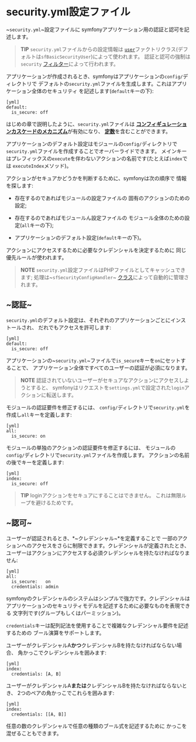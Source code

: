 security.yml設定ファイル
========================

~`security.yml`~設定ファイルに
symfonyアプリケーション用の認証と認可を記述します。

>**TIP**
>`security.yml`ファイルからの設定情報は
>[`user`](#chapter_05_user)ファクトリクラス(デフォルトは`sfBasicSecurityUser`)によって使われます。
>認証と認可の強制は`security` [フィルター](#chapter_12_security)によって行われます。

アプリケーションが作成されるとき、symfonyはアプリケーションの`config/`ディレクトリで
デフォルトの`security.yml`ファイルを生成します。これはアプリケーション全体のセキュリティ
を記述します(`default`キーの下):

    [yml]
    default:
      is_secure: off

はじめの章で説明したように、`security.yml`ファイルは
[**コンフィギュレーションカスケードのメカニズム**](#chapter_03_configuration_cascade)が有効になり、
[**定数**](#chapter_03_constants)を含むことができます。

アプリケーションのデフォルト設定はモジュールの`config/`ディレクトリで
`security.yml`ファイルを作成することでオーバーライドできます。
メインキーはプレフィックスの`execute`を伴わないアクションの名前です(たとえば`index`では
`executeIndex`メソッド)。

アクションがセキュアかどうかを判断するために、symfonyは次の順序で
情報を探します:

  * 存在するのであればモジュールの設定ファイルの
    固有のアクションのための設定;

  * 存在するのであればモジュールん設定ファイルの
    モジュール全体のための設定(`all`キーの下);

  * アプリケーションのデフォルト設定(`default`キーの下)。

アクションにアクセスするために必要なクレデンシャルを決定するために
同じ優先ルールが使われます。

>**NOTE**
>`security.yml`設定ファイルはPHPファイルとしてキャッシュできます; 
>処理は~`sfSecurityConfigHandler`~
>[クラス](#chapter_14_config_handlers_yml)によって自動的に管理されます。

~認証~
------

`security.yml`のデフォルト設定は、それぞれのアプリケーションごとにインストールされ、
だれでもアクセスを許可します:

    [yml]
    default:
      is_secure: off

アプリケーションの~`security.yml`~ファイルで`is_secure`キーを`on`にセットすることで、
アプリケーション全体ですべてのユーザーの認証が必須になります。

>**NOTE**
>認証されていないユーザーがセキュアなアクションにアクセスしようとすると、
>symfonyはリクエストを`settings.yml`で設定された`login`アクションに転送します。

モジュールの認証要件を修正するには、
`config/`ディレクトリで`security.yml`を作成し`all`キーを定義します:

    [yml]
    all:
      is_secure: on

モジュールの単独のアクションの認証要件を修正するには、
モジュールの`config/`ディレクトリで`security.yml`ファイルを作成します。
アクションの名前の後でキーを定義します:

    [yml]
    index:
      is_secure: off

>**TIP**
>loginアクションをセキュアにすることはできません。
>これは無限ループを避けるためです。

~認可~
------

ユーザーが認証されるとき、*~クレデンシャル~*を定義することで
一部のアクションへのアクセスをさらに制限できます。クレデンシャルが定義されたとき、
ユーザーはアクションにアクセスする必須クレデンシャルを持たなければなりません:

    [yml]
    all:
      is_secure:   on
      credentials: admin

symfonyのクレデンシャルのシステムはシンプルで強力です。クレデンシャルは
アプリケーションのセキュリティモデルを記述するために必要なものを表現できる
文字列です(グループもしくはパーミッション)。

`credentials`キーは配列記法を使用することで複雑なクレデンシャル要件を記述するための
ブール演算をサポートします。

ユーザーがクレデンシャルA**かつ**クレデンシャルBを持たなければならない場合、
角かっこでクレデンシャルを囲みます:

    [yml]
    index:
      credentials: [A, B]

ユーザーがクレデンシャルA**または**クレデンシャルBを持たなければならないとき、
2つのペアの角かっこでこれらを囲みます:

    [yml]
    index:
      credentials: [[A, B]]

任意の数のクレデンシャルで任意の種類のブール式を記述するために
かっこを混ぜることもできます。
